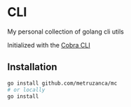 # CLI

My personal collection of golang cli utils

Initialized with the [Cobra CLI](https://github.com/spf13/cobra-cli/blob/main/README.md)

## Installation

```bash
go install github.com/metruzanca/mc
# or locally
go install
```
